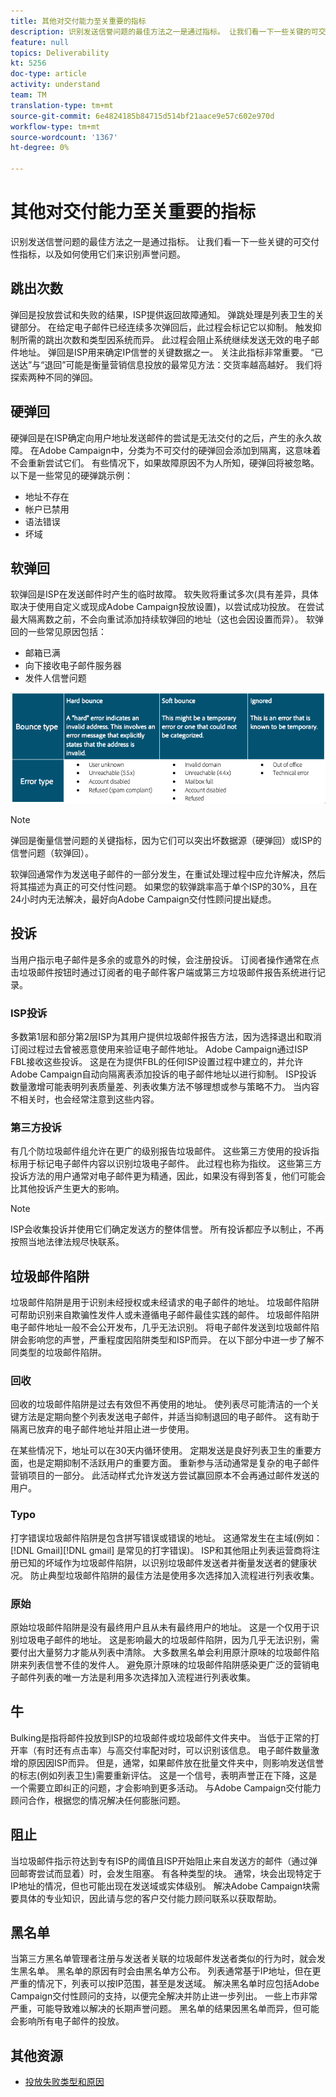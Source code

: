 ```yaml
---
title: 其他对交付能力至关重要的指标
description: 识别发送信誉问题的最佳方法之一是通过指标。 让我们看一下一些关键的可交付性指标，以及如何使用它们来识别声誉问题。
feature: null
topics: Deliverability
kt: 5256
doc-type: article
activity: understand
team: TM
translation-type: tm+mt
source-git-commit: 6e4824185b84715d514bf21aace9e57c602e970d
workflow-type: tm+mt
source-wordcount: '1367'
ht-degree: 0%

---
```



# 其他对交付能力至关重要的指标

识别发送信誉问题的最佳方法之一是通过指标。 让我们看一下一些关键的可交付性指标，以及如何使用它们来识别声誉问题。

## 跳出次数

弹回是投放尝试和失败的结果，ISP提供返回故障通知。 弹跳处理是列表卫生的关键部分。 在给定电子邮件已经连续多次弹回后，此过程会标记它以抑制。 触发抑制所需的跳出次数和类型因系统而异。 此过程会阻止系统继续发送无效的电子邮件地址。 弹回是ISP用来确定IP信誉的关键数据之一。 关注此指标非常重要。 “已送达”与“退回”可能是衡量营销信息投放的最常见方法：交货率越高越好。 我们将探索两种不同的弹回。

## 硬弹回

硬弹回是在ISP确定向用户地址发送邮件的尝试是无法交付的之后，产生的永久故障。 在Adobe Campaign中，分类为不可交付的硬弹回会添加到隔离，这意味着不会重新尝试它们。 有些情况下，如果故障原因不为人所知，硬弹回将被忽略。 以下是一些常见的硬弹跳示例：

* 地址不存在
* 帐户已禁用
* 语法错误
* 坏域

## 软弹回

软弹回是ISP在发送邮件时产生的临时故障。 软失败将重试多次(具有差异，具体取决于使用自定义或现成Adobe Campaign投放设置)，以尝试成功投放。 在尝试最大隔离数之前，不会向重试添加持续软弹回的地址（这也会因设置而异）。 软弹回的一些常见原因包括：

* 邮箱已满
* 向下接收电子邮件服务器
* 发件人信誉问题

![弹回类型](assets/bounce-types.png)

>[!NOTE]
>
>弹回是衡量信誉问题的关键指标，因为它们可以突出坏数据源（硬弹回）或ISP的信誉问题（软弹回）。
>
>软弹回通常作为发送电子邮件的一部分发生，在重试处理过程中应允许解决，然后将其描述为真正的可交付性问题。 如果您的软弹跳率高于单个ISP的30%，且在24小时内无法解决，最好向Adobe Campaign交付性顾问提出疑虑。

## 投诉

当用户指示电子邮件是多余的或意外的时候，会注册投诉。 订阅者操作通常在点击垃圾邮件按钮时通过订阅者的电子邮件客户端或第三方垃圾邮件报告系统进行记录。

### ISP投诉

多数第1层和部分第2层ISP为其用户提供垃圾邮件报告方法，因为选择退出和取消订阅过程过去曾被恶意使用来验证电子邮件地址。 Adobe Campaign通过ISP FBL接收这些投诉。 这是在为提供FBL的任何ISP设置过程中建立的，并允许Adobe Campaign自动向隔离表添加投诉的电子邮件地址以进行抑制。 ISP投诉数量激增可能表明列表质量差、列表收集方法不够理想或参与策略不力。 当内容不相关时，也会经常注意到这些内容。

### 第三方投诉

有几个防垃圾邮件组允许在更广的级别报告垃圾邮件。 这些第三方使用的投诉指标用于标记电子邮件内容以识别垃圾电子邮件。 此过程也称为指纹。 这些第三方投诉方法的用户通常对电子邮件更为精通，因此，如果没有得到答复，他们可能会比其他投诉产生更大的影响。

>[!NOTE]
>
>ISP会收集投诉并使用它们确定发送方的整体信誉。 所有投诉都应予以制止，不再按照当地法律法规尽快联系。

## 垃圾邮件陷阱

垃圾邮件陷阱是用于识别未经授权或未经请求的电子邮件的地址。 垃圾邮件陷阱可帮助识别来自欺骗性发件人或未遵循电子邮件最佳实践的邮件。 垃圾邮件陷阱电子邮件地址一般不会公开发布，几乎无法识别。 将电子邮件发送到垃圾邮件陷阱会影响您的声誉，严重程度因陷阱类型和ISP而异。 在以下部分中进一步了解不同类型的垃圾邮件陷阱。

### 回收

回收的垃圾邮件陷阱是过去有效但不再使用的地址。 使列表尽可能清洁的一个关键方法是定期向整个列表发送电子邮件，并适当抑制退回的电子邮件。 这有助于隔离已放弃的电子邮件地址并阻止进一步使用。

在某些情况下，地址可以在30天内循环使用。 定期发送是良好列表卫生的重要方面，也是定期抑制不活跃用户的重要方面。 重新参与活动通常是复杂的电子邮件营销项目的一部分。 此活动样式允许发送方尝试赢回原本不会再通过邮件发送的用户。

### Typo

打字错误垃圾邮件陷阱是包含拼写错误或错误的地址。 这通常发生在主域(例如： [!DNL Gmail][!DNL gmail] 是常见的打字错误)。 ISP和其他阻止列表运营商将注册已知的坏域作为垃圾邮件陷阱，以识别垃圾邮件发送者并衡量发送者的健康状况。 防止典型垃圾邮件陷阱的最佳方法是使用多次选择加入流程进行列表收集。

### 原始

原始垃圾邮件陷阱是没有最终用户且从未有最终用户的地址。 这是一个仅用于识别垃圾电子邮件的地址。 这是影响最大的垃圾邮件陷阱，因为几乎无法识别，需要付出大量努力才能从列表中清除。 大多数黑名单会利用原汁原味的垃圾邮件陷阱来列表信誉不佳的发件人。 避免原汁原味的垃圾邮件陷阱感染更广泛的营销电子邮件列表的唯一方法是利用多次选择加入流程进行列表收集。

## 牛

Bulking是指将邮件投放到ISP的垃圾邮件或垃圾邮件文件夹中。 当低于正常的打开率（有时还有点击率）与高交付率配对时，可以识别该信息。 电子邮件数量激增的原因因ISP而异。 但是，通常，如果邮件放在批量文件夹中，则影响发送信誉的标志(例如列表卫生)需要重新评估。 这是一个信号，表明声誉正在下降，这是一个需要立即纠正的问题，才会影响到更多活动。 与Adobe Campaign交付能力顾问合作，根据您的情况解决任何膨胀问题。

## 阻止

当垃圾邮件指示符达到专有ISP的阈值且ISP开始阻止来自发送方的邮件（通过弹回邮寄尝试而显着）时，会发生阻塞。 有各种类型的块。 通常，块会出现特定于IP地址的情况，但也可能出现在发送域或实体级别。 解决Adobe Campaign块需要具体的专业知识，因此请与您的客户交付能力顾问联系以获取帮助。

## 黑名单

当第三方黑名单管理者注册与发送者关联的垃圾邮件发送者类似的行为时，就会发生黑名单。 黑名单的原因有时会由黑名单方公布。 列表通常基于IP地址，但在更严重的情况下，列表可以按IP范围，甚至是发送域。 解决黑名单时应包括Adobe Campaign交付性顾问的支持，以便完全解决并防止进一步列出。 一些上市非常严重，可能导致难以解决的长期声誉问题。 黑名单的结果因黑名单而异，但可能会影响所有电子邮件的投放。

## 其他资源

* [投放失败类型和原因](https://docs.adobe.com/content/help/en/campaign-standard/using/testing-and-sending/monitoring-messages/understanding-delivery-failures.html#delivery-failure-types-and-reasons)
